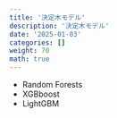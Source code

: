 ```yaml
---
title: '決定木モデル'
description: '決定木モデル'
date: '2025-01-03'
categories: []
weight: 70
math: true
---
```


- Random Forests
- XGBboost
- LightGBM
